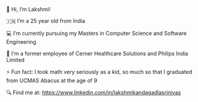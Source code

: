 👋 Hi, I’m Lakshmi!

🇮🇳 I’m a 25 year old from India

💻 I’m currently pursuing my Masters in Computer Science and Software Engineering

💼 I'm a former employee of Cerner Healthcare Solutions and Philips India Limited

⚡ Fun fact: I took math very seriously as a kid, so much so that I graduated from UCMAS Abacus at the age of 9

🔍 Find me at: https://www.linkedin.com/in/lakshmikandagadlasrinivas

